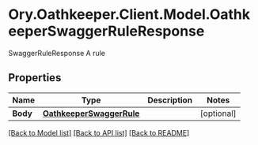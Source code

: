# Ory.Oathkeeper.Client.Model.OathkeeperSwaggerRuleResponse
SwaggerRuleResponse A rule
## Properties

Name | Type | Description | Notes
------------ | ------------- | ------------- | -------------
**Body** | [**OathkeeperSwaggerRule**](OathkeeperSwaggerRule.md) |  | [optional] 

[[Back to Model list]](../README.md#documentation-for-models) [[Back to API list]](../README.md#documentation-for-api-endpoints) [[Back to README]](../README.md)

